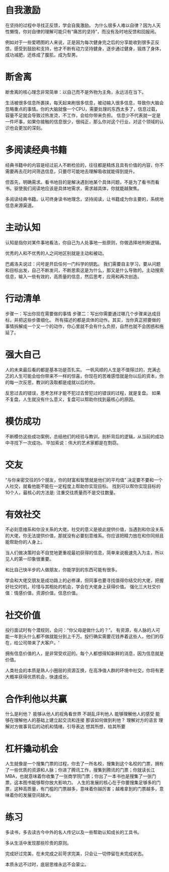 # 自我激励
在坚持的过程中寻找正反馈，学会自我激励。
为什么很多人难以自律？因为人天性懒惰，你对自律的理解可能只有“痛苦的坚持”，而没有及时地反馈和回报闹。

例如对于一些爱晒图的人来说，正是因为每次健身完之后的分享能收到很多正反馈，感受到鼓励和支持，他才不断有动力坚持健身，逐步通过健身，锻炼了身体，成功减肥，还练成了腹肌，成为型男。

# 断舍离
断舍离的核心理念非常简单：以自己而不是外物为主角，永远活在当下。

生活被很多信息所裹挟，每天起来刷很多信息，被动输入很多信息，导致你大脑会忽略重点的事情。你的大脑就像一个CPU，需要处理的东西太多了，信息过载，容量不足就会导致过热发烫，不工作，会给你带来负担。
信息少不代表就一定是一件坏事，如果你接触的信息很少，很纯正，那么你对这个行业，对这个领域的认识也会更加的深刻。

# 多阅读经典书籍
经典书籍中的内容是经过前人不断检验的，往往都是精炼且具有价值的内容，你不需要再去花时间筛选信息，只要尽可能地去理解吸收就能得到提升。

但首先，明确需求。看书地目的是解决遇到地某个具体问题，不是为了看书而看书。驱使我们阅读地应该是具体地需求，需求越具体，你就能越聚焦。

多阅读经典书籍。认可终身读书地理念，坚持阅读，让书籍成为你主要的，系统地信息来源渠道。

# 主动认知
认知是指你对某件事地看法，你自己为人处事地一些原则，你做选择地判断逻辑。

优秀的人和不优秀的人之间地区别就是主动和被动。

巴甫洛夫说过：问号是开启任何一门科学的钥匙。
我们需要自主学习，要从问题和目标出发，自己不断发问，不断思索这是为什么，那又是什么导致的。主动搜索信息，输入一些有效的，高质量的信息，然后思考，应用和再次创造。

# 行动清单
步骤一：写出你现在需要做的事情
步骤二：写出你需要通过哪几个步骤来达成目标，并把这些步骤细化。
所有描述的都是具体的动作。其实，当你真正把要做的事情拆解成一个又一个的动作，你心里就不会有什么负担，自然也就不会困惑和拖延了。

# 强大自己
人的未来最后看的都是基本功是否扎实。
一帆风顺的人生是不值得过的，充满忐忑的人生可能会给你带来不一样的惊喜，你现在的苦难感悟就是你以后的资本，你的每一次反思，教训的汲取都是成就以后的你。

反思过去的错误，思考怎样才能不犯过去曾犯过的错误的过程，就是复盘。
如果不复盘，人生就没有什么意义，复盘可以帮助你找到最核心的原因。

# 模仿成功
不断模仿这些成功案例，总结他们的经验与教训，剖析背后的逻辑，从当前的成功中寻找下一次成功。
毕加索说：伟大的艺术家都是在剽窃。

# 交友
“与你亲密交往的5个朋友，你的财富和智慧就是他们的平均值”
决定要不要和一个人社交，就看他能不能在一定程度上帮助你实现目标。
找到可以帮你实现目标的10个人，最核心的方法是: 注重交往质量而不是交往数量。

# 有效社交
不必刻意维系和你没关系的大佬，社交的意义是彼此提供价值，当遇到和你没关系的大佬，你无法提供价值，那就没有必要刻意维系。你应该把精力放在和你同频且能帮助你的人身上。

当人们做决策时会不自觉地更重视最初获得的信息，简单来说极速先入为主，所以见人的第一印象很重要。

和比自己快半步的人做朋友，你能学到的东西可能有很多。

学会和大佬交朋友是成功路上的必修课，但同事也要寻找值得你结交的大佬，把握好社交时机，珍惜与其相处的机会，学会在大佬身上获得价值。
强化三大社交价值：情感价值，资源价值，信息价值。

# 社交价值
投行面试时有个潜规则，会问：“你父母是做什么的？”。
有资源，有人脉的人可能一年到头什么都不做就能分到上千万。投行确实需要花钱养着这些人，他们的存在，给公司带来了大客户。‘

拥有信息价值的人，是非常受欢迎的。每个人都想得知新鲜的消息，因为信息就是价值。

人类社会的本质是熟人小圈层的资源互换，在高净值人群的环境中社交，你将有更大概率获得优质机会，快速成长。

# 合作利他以共赢
什么是利他？
    能够从他人的视角看世界
    不胡乱评判他人
    能够理解他人的感受
    能够在理解他人的基础上建立起交流和连接
那该如何做到利他？
    理解对方的语言
    理解对方做事背后的动机和情绪，引导表达
    想其所想，给其所要


# 杠杆撬动机会
人生就像是一个搜集门票的过程，你去了一所名校，搜集到这个名校的门票，拥有了一些优质的资源和人脉；你进了腾讯工作，搜集到腾讯的门票；你就读长江MBA，也就意味着你收集了一张商学院门票；你出了一本书也是搜集了一张门票，这本图书能够帮你放大影响力。
人生的发展的核心在于你要搜集足够多的门票，这种高质量，有门槛的门票越多，意味着你越厉害；越难拿到的门票越多，意味着你的发展空间越大。

# 练习
多读书，多去读古今中外的名人传记以及一些帮助认知成长的工具书。

多从生活中发现那些珍贵的原则。

完成好过完美，在未完成之前苛求完美，只会让一切停留在未完成状态。

本质永远不过时，底层思维永远不会蒙尘。


